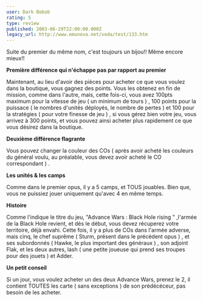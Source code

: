 ```yaml
---
user: Dark Bobob
rating: 5
type: review
published: 2003-06-29T22:00:00.000Z
legacy_url: http://www.emunova.net/veda/test/133.htm
---
```

Suite du premier du même nom, c'est toujours un bijou!! Même encore mieux!!  

  

**Première différence qui n'échappe pas par rapport au premier**  

Maintenant, au lieu d'avoir des pièces pour acheter ce que vous voulez dans la boutique, vous gagnez des points. Vous les obtenez en fin de mission, comme dans l'autre, mais, cette fois-ci, vous avez 100pts maximum pour la vitesse de jeu ( un minimum de tours ) , 100 points pour la puissace ( le nombres d'unités déployés, le nombre de pertes ) et 100 pour la stratégies ( pour votre finesse de jeu ) , si vous gérez bien votre jeu, vous arrivez à 300 points, et vous pouvez ainsi acheter plus rapidement ce que vous désirez dans la boutique.  

  

**Deuxième différence flagrante**  

Vous pouvez changer la couleur des COs ( après avoir acheté les couleurs du général voulu, au préalable, vous devez avoir acheté le CO correspondant ) .  

  

**Les unités & les camps**  

Comme dans le premier opus, il y a 5 camps, et TOUS jouables. Bien que, vous ne puissiez jouer uniquement qu'avec 4 en même temps.  

  

**Histoire**  

Comme l'indique le titre du jeu, "Advance Wars : Black Hole rising " ,l'armée de la Black Hole revient, et dès le début, vous devez récuperez votre territoire, déjà envahi. Cette fois, il y a plus de COs dans l'armée adverse, mais cinq, le chef suprême ( Sturm, présent dans le précédent opus ) , et ses subordonnés ( Hawke, le plus important des généraux ) , son adjoint Flak, et les deux autres, lash ( une petite joueuse qui prend ses troupes pour des jouets ) et Adder.   

  

**Un petit conseil**  

Si un jour, vous voulez acheter un des deux Advance Wars, prenez le 2, il contient TOUTES les carte ( sans exceptions ) de son prédécéceur, pas besoin de les acheter.